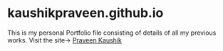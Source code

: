 # kaushikpraveen.github.io
This is my personal Portfolio file consisting of details of all my previous works. Visit the site->  <a href="http://kaushikpraveen.github.io" target="#">Praveen Kaushik</a>

